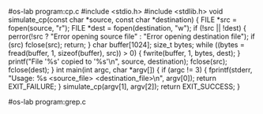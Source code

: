 #os-lab
program:cp.c
#include <stdio.h>
#include <stdlib.h>
void simulate_cp(const char *source, const char *destination) {
FILE *src = fopen(source, "r");
FILE *dest = fopen(destination, "w");
if (!src || !dest) {
perror(!src ? "Error opening source file" : "Error opening destination file");
if (src) fclose(src);
return;
}
char buffer[1024];
size_t bytes;
while ((bytes = fread(buffer, 1, sizeof(buffer), src)) > 0) {
fwrite(buffer, 1, bytes, dest);
}
printf("File '%s' copied to '%s'\n", source, destination);
fclose(src);
fclose(dest);
}
int main(int argc, char *argv[]) {
if (argc != 3) {
fprintf(stderr, "Usage: %s <source_file> <destination_file>\n", argv[0]);
return EXIT_FAILURE;
}
simulate_cp(argv[1], argv[2]);
return EXIT_SUCCESS;
}





#os-lab
program:grep.c






